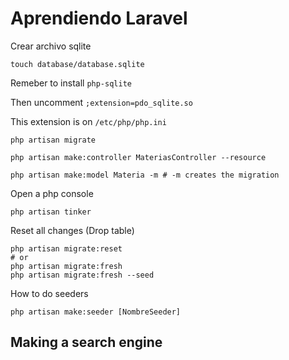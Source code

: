# Aprendiendo Laravel

Crear archivo sqlite

```shell
touch database/database.sqlite
```

Remeber to install `php-sqlite`

Then uncomment `;extension=pdo_sqlite.so`

This extension is on `/etc/php/php.ini`

```shell
php artisan migrate
```

```shell
php artisan make:controller MateriasController --resource
```

```shell
php artisan make:model Materia -m # -m creates the migration
```

Open a php console

```shell
php artisan tinker
```

Reset all changes (Drop table)

```shell
php artisan migrate:reset
# or
php artisan migrate:fresh
php artisan migrate:fresh --seed
```

How to do seeders

```shell
php artisan make:seeder [NombreSeeder]
```

## Making a search engine

```php

```

